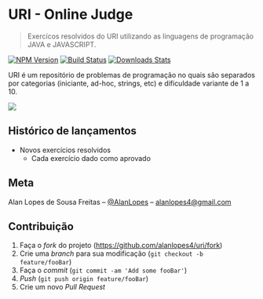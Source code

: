 # URI - Online Judge
> Exercícos resolvidos do URI utilizando as linguagens de programação JAVA e JAVASCRIPT.

[![NPM Version][npm-image]][npm-url]
[![Build Status][travis-image]][travis-url]
[![Downloads Stats][npm-downloads]][npm-url]

URI é um repositório de problemas de programação no quais são separados por categorias (iniciante, ad-hoc, strings, etc) e 
dificuldade variante de 1 a 10.

![](../header.png)


## Histórico de lançamentos

* Novos exercícios resolvidos
    * Cada exercício dado como aprovado

## Meta

Alan Lopes de Sousa Freitas – [@AlanLopes](https://https://www.linkedin.com/in/alan-lopes-b2ba6283/) – alanlopes4@gmail.com


## Contribuição

1. Faça o _fork_ do projeto (<https://github.com/alanlopes4/uri/fork>)
2. Crie uma _branch_ para sua modificação (`git checkout -b feature/fooBar`)
3. Faça o _commit_ (`git commit -am 'Add some fooBar'`)
4. _Push_ (`git push origin feature/fooBar`)
5. Crie um novo _Pull Request_

[npm-image]: https://img.shields.io/npm/v/datadog-metrics.svg?style=flat-square
[npm-url]: https://npmjs.org/package/datadog-metrics
[npm-downloads]: https://img.shields.io/npm/dm/datadog-metrics.svg?style=flat-square
[travis-image]: https://img.shields.io/travis/dbader/node-datadog-metrics/master.svg?style=flat-square
[travis-url]: https://travis-ci.org/dbader/node-datadog-metrics
[wiki]: https://github.com/seunome/seuprojeto/wiki
